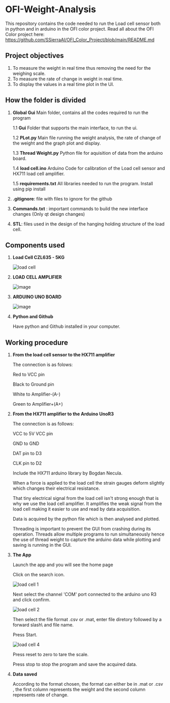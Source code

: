 # OFI-Weight-Analysis
This repository contains the code needed to run the Load cell sensor both in python and in arduino in the OFI color project. Read all about the OFI Color project here: https://github.com/SSierraAl/OFI_Color_Project/blob/main/README.md

## Project objectives
1. To measure the weight in real time thus removing the need for the weighing scale.
2. To measure the rate of change in weight in real time.
3. To display the values in a real time plot in the UI.

## How the folder is divided
1. **Global Gui**
   Main folder, contains all the codes required to run the program
   
   1.1 **Gui**
      Folder that supports the main interface, to run the ui.
   
   1.2 **PLot.py**
      Main file running the weight analysis, the rate of change of the weight and the graph plot and display.
   
   1.3 **Thread Weight.py**
      Python file for aquisition of data from the arduino board.
   
   1.4 **load cell.ino**
      Arduino Code for calibration of the Load cell sensor and HX711 load cell amplifier.
   
   1.5 **requirements.txt**
      All libraries needed to run the program. Install using pip install
   
3. **.gitignore**: file with files to ignore for the github
  
4. **Commands.txt** : important commands to build the new interface changes (Only qt design changes)

5. **STL**: files used in the design of the hanging holding structure of the load cell.

## Components used 
1. **Load Cell CZL635 - 5KG**
   
    ![load cell](https://github.com/EsthWa/OFI-Weight-Analysis/assets/157009718/f4239e49-81e3-45c1-aeab-9920d008796b)
   
2. **LOAD CELL AMPLIFIER**
   
    ![image](https://github.com/EsthWa/OFI-Weight-Analysis/assets/157009718/52b404cd-f277-45fd-b11c-0322ca83c188)

3. **ARDUINO UNO BOARD**

   ![image](https://github.com/EsthWa/OFI-Weight-Analysis/assets/157009718/ffd5e2e0-1eb3-4799-a44d-50a0506169bd)

4. **Python and Github**

   Have python and Github installed in your computer.
   
## Working procedure
1. **From the load cell sensor to the HX711 amplifier**
   
   The connection is as folows:
   
   Red to VCC pin
   
   Black to Ground pin
   
   White to Amplifier-(A-)
   
   Green to Amplifier+(A+)
   
2. **From the HX711 amplifier to the Arduino UnoR3**
   
   The connection is as follows:
   
   VCC to 5V VCC pin
   
   GND to GND
   
   DAT pin to D3
   
   CLK pin to D2
   
   Include the HX711 arduino library by Bogdan Necula.

   When a force is applied to the load cell the strain gauges deform slightly which changes their electrical resistance.

   That tiny electrical signal from the load cell isn't strong enough that is why we use the load cell amplifier. It amplifies the weak signal from the load cell making it easier to use    and read by data acquisition.

   Data is acquired by the python file which is then analysed and plotted. 

   Threading is important to prevent the GUI from crashing during its operation. Threads allow multiple programs to run simultaneously hence the use of thread weight to capture the         arduino data while plotting and saving is running in the GUI. 

3. **The App**
   
   Launch the app and you will see the home page
   
   Click on the search icon.
   
   ![load cell 1](https://github.com/EsthWa/OFI-Weight-Analysis/assets/157009718/a78222d9-7ba7-45df-88dc-2f296e3ce7b4)

   Next select the channel 'COM' port connected to the arduino uno R3 and click confirm.
   
   ![load cell 2](https://github.com/EsthWa/OFI-Weight-Analysis/assets/157009718/cef61120-0935-4afb-a3f3-b343cc9b1915)

   Then select the file format .csv or .mat, enter file diretory followed by a forward slash\ and file name.
   
   Press Start.

   ![load cell 4](https://github.com/EsthWa/OFI-Weight-Analysis/assets/157009718/b29d9fef-6ade-43ab-9c88-6676f6f786d2)

   Press reset to zero to tare the scale.
   
   Press stop to stop the program and save the acquired data.
   
4. **Data saved**
   
   According to the format chosen, the format can either be in .mat or .csv , the first column represents the weight  and the second column represents rate of change.
   
